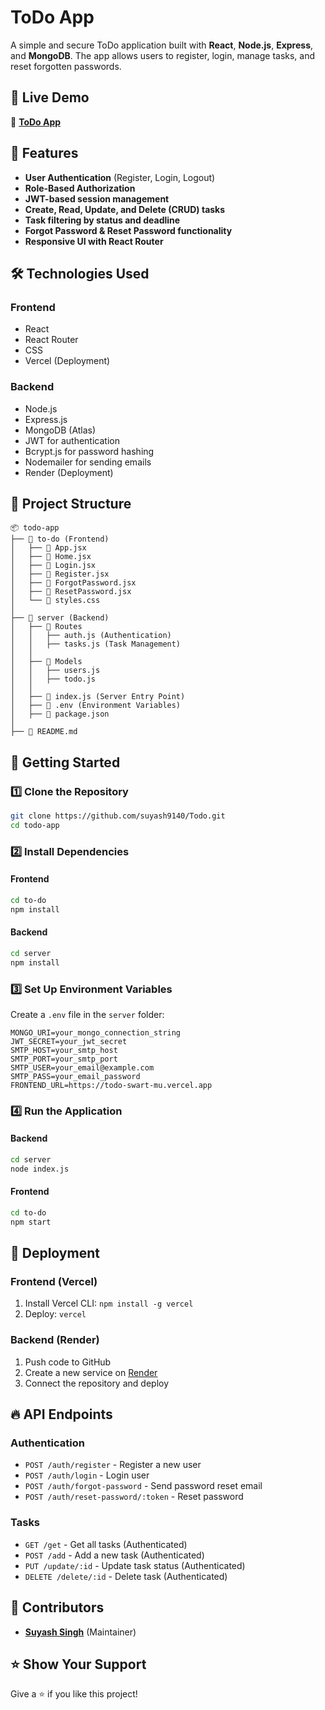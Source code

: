 # ToDo App



A simple and secure ToDo application built with **React**, **Node.js**, **Express**, and **MongoDB**. The app allows users to register, login, manage tasks, and reset forgotten passwords.

## 🚀 Live Demo

🔗 **[ToDo App](https://todo-swart-mu.vercel.app/)**

## 📌 Features

- **User Authentication** (Register, Login, Logout)
- **Role-Based Authorization**
- **JWT-based session management**
- **Create, Read, Update, and Delete (CRUD) tasks**
- **Task filtering by status and deadline**
- **Forgot Password & Reset Password functionality**
- **Responsive UI with React Router**

## 🛠️ Technologies Used

### Frontend

- React
- React Router
- CSS
- Vercel (Deployment)

### Backend

- Node.js
- Express.js
- MongoDB (Atlas)
- JWT for authentication
- Bcrypt.js for password hashing
- Nodemailer for sending emails
- Render (Deployment)

## 📂 Project Structure

```
📦 todo-app
├── 📂 to-do (Frontend)
│   ├── 📄 App.jsx
│   ├── 📄 Home.jsx
│   ├── 📄 Login.jsx
│   ├── 📄 Register.jsx
│   ├── 📄 ForgotPassword.jsx
│   ├── 📄 ResetPassword.jsx
│   └── 📄 styles.css
│
├── 📂 server (Backend)
│   ├── 📂 Routes
│   │   ├── auth.js (Authentication)
│   │   ├── tasks.js (Task Management)
│   │
│   ├── 📂 Models
│   │   ├── users.js
│   │   ├── todo.js
│   │
│   ├── 📄 index.js (Server Entry Point)
│   ├── 📄 .env (Environment Variables)
│   ├── 📄 package.json
│
├── 📄 README.md
```

## 🚀 Getting Started

### 1️⃣ Clone the Repository

```bash
git clone https://github.com/suyash9140/Todo.git
cd todo-app
```

### 2️⃣ Install Dependencies

#### Frontend

```bash
cd to-do
npm install
```

#### Backend

```bash
cd server
npm install
```

### 3️⃣ Set Up Environment Variables

Create a `.env` file in the `server` folder:

```plaintext
MONGO_URI=your_mongo_connection_string
JWT_SECRET=your_jwt_secret
SMTP_HOST=your_smtp_host
SMTP_PORT=your_smtp_port
SMTP_USER=your_email@example.com
SMTP_PASS=your_email_password
FRONTEND_URL=https://todo-swart-mu.vercel.app
```

### 4️⃣ Run the Application

#### Backend

```bash
cd server
node index.js
```

#### Frontend

```bash
cd to-do
npm start
```

## 🚀 Deployment

### Frontend (Vercel)

1. Install Vercel CLI: `npm install -g vercel`
2. Deploy: `vercel`

### Backend (Render)

1. Push code to GitHub
2. Create a new service on [Render](https://render.com/)
3. Connect the repository and deploy

## 🔥 API Endpoints

### Authentication

- `POST /auth/register` - Register a new user
- `POST /auth/login` - Login user
- `POST /auth/forgot-password` - Send password reset email
- `POST /auth/reset-password/:token` - Reset password

### Tasks

- `GET /get` - Get all tasks (Authenticated)
- `POST /add` - Add a new task (Authenticated)
- `PUT /update/:id` - Update task status (Authenticated)
- `DELETE /delete/:id` - Delete task (Authenticated)

## 📌 Contributors

- **[Suyash Singh](https://github.com/suyash9140)** (Maintainer)

## ⭐️ Show Your Support

Give a ⭐️ if you like this project!





